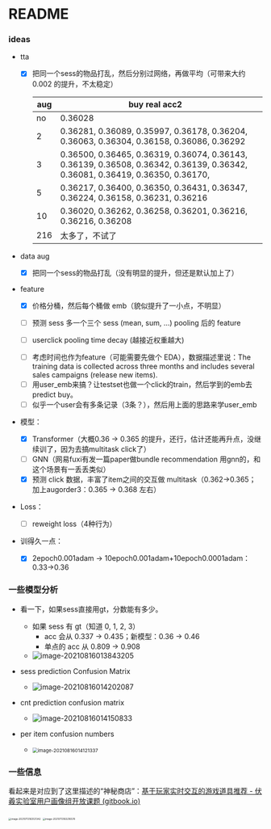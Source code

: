 # README



### ideas 

*   tta

    -   [x] 把同一个sess的物品打乱，然后分别过网络，再做平均（可带来大约 0.002 的提升，不太稳定）

        | aug  | buy real acc2                                                |      |
        | ---- | ------------------------------------------------------------ | ---- |
        | no   | 0.36028                                                      |      |
        | 2    | 0.36281, 0.36089, 0.35997, 0.36178, 0.36204, 0.36063, 0.36304, 0.36158, 0.36086, 0.36292 |      |
        | 3    | 0.36500, 0.36465, 0.36319, 0.36074, 0.36143, 0.36139, 0.36508, 0.36342, 0.36139, 0.36342, 0.36081, 0.36419, 0.36350, 0.36170, |      |
        | 5    | 0.36217, 0.36400, 0.36350, 0.36431, 0.36347, 0.36224, 0.36158, 0.36231, 0.36216 |      |
        | 10   | 0.36020, 0.36262, 0.36258, 0.36201, 0.36216, 0.36216, 0.36208 |      |
        | 216  | 太多了，不试了                                               |      |

*   data aug

    -   [x] 把同一个sess的物品打乱（没有明显的提升，但还是默认加上了）

*   feature

    -   [x] 价格分桶，然后每个桶做 emb（貌似提升了一小点，不明显）
    -   [ ] 预测 sess 多一个三个 sess (mean, sum, ...) pooling 后的 feature

    -   [ ] userclick pooling time decay (越接近权重越大)

    *   [ ] 考虑时间也作为feature（可能需要先做个 EDA），数据描述里说：The training data is collected across three months and includes several sales campaigns (release new items).
    *   [ ] 用user_emb来搞？让testset也做一个click的train，然后学到的emb去predict buy。
    *   [ ] 似乎一个user会有多条记录（3条？），然后用上面的思路来学user_emb

*   模型：

    *   [x] Transformer（大概0.36 -> 0.365 的提升，还行，估计还能再升点，没继续训了，因为去搞multitask click了）
    *   [ ] GNN（网易fuxi有发一篇paper做bundle recommendation 用gnn的，和这个场景有一丢丢类似）
    *   [x] 预测 click 数据，丰富了item之间的交互做 multitask（0.362->0.365； 加上augorder3：0.365 -> 0.368 左右）

*   Loss：

    -   [ ] reweight loss（4种行为）

*   训得久一点：

    -   [x] 2epoch0.001adam -> 10epoch0.001adam+10epoch0.0001adam：0.33->0.36





### 一些模型分析



*   看一下，如果sess直接用gt，分数能有多少。
    *   如果 sess 有 gt（知道 0, 1, 2, 3）
        *   acc 会从 0.337 -> 0.435；新模型：0.36 -> 0.46
        *   单点的 acc 从 0.809 -> 0.908
    *   ![image-20210816013843205](source/image-20210816013843205.png)

*   sess prediction Confusion Matrix
    *   ![image-20210816014202087](source/image-20210816014202087.png)
*   cnt prediction confusion matrix
    *   ![image-20210816014150833](source/image-20210816014150833.png)
*   per item confusion numbers
    *   <img src="source/image-20210816014121337.png" alt="image-20210816014121337" style="zoom:67%;" />





### 一些信息

看起来是对应到了这里描述的“神秘商店”：[基于玩家实时交互的游戏道具推荐 - 伏羲实验室用户画像组开放课题 (gitbook.io)](https://fuxi-up-research.gitbook.io/open-project/research_topics/rl_based_recommendation)

<img src="source/image-20210713163121342.png" alt="image-20210713163121342" style="zoom: 33%;" />

<img src="source/image-20210713163216578.png" alt="image-20210713163216578" style="zoom:33%;" />

